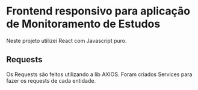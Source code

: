 # Frontend responsivo para aplicação de Monitoramento de Estudos

Neste projeto utilizei React com Javascript puro.

## Requests

Os Requests são feitos utilizando a lib AXIOS. Foram criados Services para fazer os requests de cada entidade.
